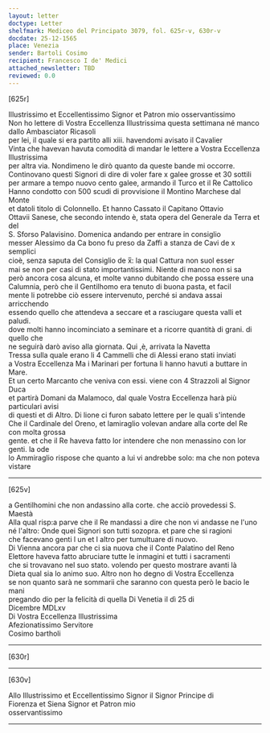 ```yaml
---
layout: letter
doctype: Letter
shelfmark: Mediceo del Principato 3079, fol. 625r-v, 630r-v
docdate: 25-12-1565
place: Venezia
sender: Bartoli Cosimo
recipient: Francesco I de' Medici
attached_newsletter: TBD
reviewed: 0.0
---
```


[625r]  
  
  
Illustrissimo et Eccellentissimo Signor et Patron mio osservantissimo  
Non ho lettere di Vostra Eccellenza Illustrissima questa settimana né manco dallo Ambasciator Ricasoli  
per lei, il quale si era partito alli xiii. havendomi avisato il Cavalier  
Vinta che havevan havuta comodità di mandar le lettere a Vostra Eccellenza Illustrissima  
per altra via. Nondimeno le dirò quanto da queste bande mi occorre.  
Continovano questi Signori di dire di voler fare x galee grosse et 30 sottili  
per armare a tempo nuovo cento galee, armando il Turco et il Re Cattolico  
Hanno condotto con 500 scudi di provvisione il Montino Marchese dal Monte  
et datoli titolo di Colonnello. Et hanno Cassato il Capitano Ottavio  
Ottavii Sanese, che secondo intendo è, stata opera del Generale da Terra et del  
S. Sforso Palavisino. Domenica andando per entrare in consiglio  
messer Alessimo da Ca bono fu preso da Zaffi a stanza de Cavi de x semplici  
cioè, senza saputa del Consiglio de x̅: la qual Cattura non suol esser  
mai se non per casi di stato importantissimi. Niente di manco non si sa  
però ancora cosa alcuna, et molte vanno dubitando che possa essere una  
Calumnia, però che il Gentilhomo era tenuto di buona pasta, et facil  
mente li potrebbe ciò essere intervenuto, perché si andava assai arricchendo  
essendo quello che attendeva a seccare et a rasciugare questa valli et paludi.  
dove molti hanno incominciato a seminare et a ricorre quantità di grani. di quello che  
ne seguirà darò aviso alla giornata. Qui ,è, arrivata la Navetta  
Tressa sulla quale erano li 4 Cammelli che di Alessi erano stati inviati  
a Vostra Eccellenza Ma i Marinari per fortuna li hanno havuti a buttare in Mare.  
Et un certo Marcanto che veniva con essi. viene con 4 Strazzoli al Signor Duca  
et partirà Domani da Malamoco, dal quale Vostra Eccellenza harà più particulari avisi  
di questi et di Altro. Di lione ci furon sabato lettere per le quali s'intende  
Che il Cardinale del Oreno, et lamiraglio volevan andare alla corte del Re con molta grossa  
gente. et che il Re haveva fatto lor intendere che non menassino con lor genti. la ode  
lo Ammiraglio rispose che quanto a lui vi andrebbe solo: ma che non poteva vistare  
  
---  

[625v]  
  
  
a Gentilhomini che non andassino alla corte. che acciò provedessi S. Maestà  
Alla qual risp:a parve che il Re mandassi a dire che non vi andasse ne l'uno  
né l'altro: Onde quei Signori son tutti sozopra. et pare che si ragioni  
che facevano genti l un et l altro per tumultuare di nuovo.  
Di Vienna ancora par che ci sia nuova che il Conte Palatino del Reno  
Elettore haveva fatto abruciare tutte le inmagini et tutti i sacramenti  
che si trovavano nel suo stato. volendo per questo mostrare avanti là  
Dieta qual sia lo animo suo. Altro non ho degno di Vostra Eccellenza  
se non quanto sarà ne sommarii che saranno con questa però le bacio le mani  
pregando dio per la felicità di quella Di Venetia il dì 25 di  
Dicembre MDLxv  
Di Vostra Eccellenza Illustrissima  
Afezionatissimo Servitore  
Cosimo bartholi  
  
---  

[630r]  
  
  
  
---  

[630v]  
  
  
Allo Illustrissimo et Eccellentissimo Signor il Signor Principe di  
Fiorenza et Siena Signor et Patron mio  
osservantissimo  
  
---  


